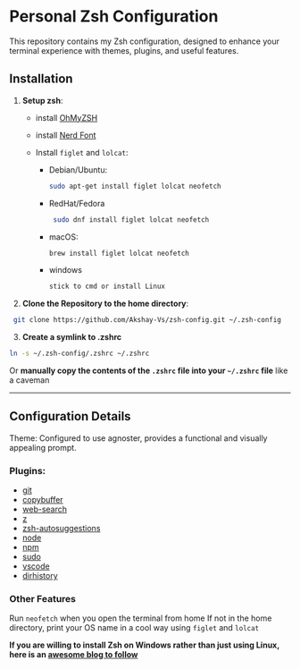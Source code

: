 # Personal Zsh Configuration

This repository contains my Zsh configuration, designed to enhance your terminal experience with themes, plugins, and useful features.
## Installation

1. **Setup zsh**:
   - install [OhMyZSH](https://ohmyz.sh/)

   - install [Nerd Font](https://www.nerdfonts.com/font-downloads)

   - Install `figlet` and `lolcat`:
     
      - Debian/Ubuntu:
        ```sh
        sudo apt-get install figlet lolcat neofetch
        ```
  
     - RedHat/Fedora
       ```sh
        sudo dnf install figlet lolcat neofetch
       ```
     
      - macOS:
        ```sh
        brew install figlet lolcat neofetch
        ```
        
      - windows
        ```sh
        stick to cmd or install Linux
        ```
  1. **Clone the Repository to the home directory**:

```sh
 git clone https://github.com/Akshay-Vs/zsh-config.git ~/.zsh-config
 ```

  3. **Create a symlink to .zshrc**
```sh
ln -s ~/.zsh-config/.zshrc ~/.zshrc
 ```
  Or ****manually copy the contents of the `.zshrc` file into your `~/.zshrc` file**** like a caveman

---


  ## Configuration Details
  Theme: Configured to use agnoster, provides a functional and visually appealing prompt.
  
  ### **Plugins**: 
  - [git](https://github.com/ohmyzsh/ohmyzsh/tree/master/plugins/git-commit)
  - [copybuffer](https://github.com/ohmyzsh/ohmyzsh/tree/master/plugins/copybuffer) 
  - [web-search](https://github.com/ohmyzsh/ohmyzsh/tree/master/plugins/web-search) 
  - [z](https://github.com/ohmyzsh/ohmyzsh/tree/master/plugins/z) 
  - [zsh-autosuggestions](https://github.com/zsh-users/zsh-autosuggestions)
  - [node](https://github.com/ohmyzsh/ohmyzsh/tree/master/plugins/node) 
  - [npm](https://github.com/ohmyzsh/ohmyzsh/tree/master/plugins/npm) 
  - [sudo](https://github.com/ohmyzsh/ohmyzsh/tree/master/plugins/sudo) 
  - [vscode](https://github.com/ohmyzsh/ohmyzsh/tree/master/plugins/vscode) 
  - [dirhistory](https://github.com/ohmyzsh/ohmyzsh/tree/master/plugins/dirhistory)
  
 ### Other Features
 Run `neofetch` when you open the terminal from home
 If not in the home directory, print your OS name in a cool way using `figlet` and `lolcat`
   
**If you are willing to install Zsh on Windows rather than just using Linux, here is an [awesome blog to follow](https://dev.to/zinox9/installing-zsh-on-windows-37em)**
